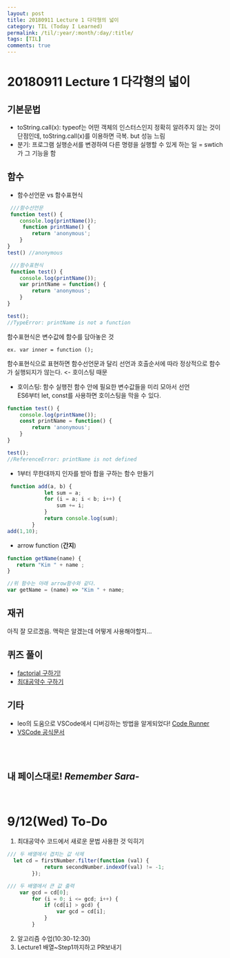 ```yaml
---
layout: post
title: 20180911 Lecture 1 다각형의 넓이
category: TIL (Today I Learned)
permalink: /til/:year/:month/:day/:title/
tags: [TIL]
comments: true
---
```


# 20180911 Lecture 1 다각형의 넓이

## 기본문법
- toString.call(x): typeof는 어떤 객체의 인스터스인지 정확히 알려주지 않는 것이 단점인데, toString.call(x)를 이용하면 극복. but 성능 느림
- 분기: 프로그램 실행순서를 변경하여 다른 명령을 실행할 수 있게 하는 일 = swtich가 그 기능을 함

## 함수
- 함수선언문 vs 함수표현식
```javascript
 ///함수선언문
 function test() { 
    console.log(printName()); 
     function printName() {
        return 'anonymous';
    }
}
test() //anonymous 
```
```javascript
 ///함수표현식
 function test() { 
    console.log(printName()); 
    var printName = function() {
        return 'anonymous';
    }
}

test();
//TypeError: printName is not a function
```

함수표현식은 변수값에 함수를 담아놓은 것
 ```text
 ex. var inner = function ();
 ```
함수표현식으로 표현하면 함수선언문과 달리 선언과 호출순서에 따라 정상적으로 함수가 실행되지가 않는다. <- 호이스팅 때문

- 호이스팅: 함수 실행전 함수 안에 필요한 변수값들을 미리 모아서 선언<br>ES6부터 let, const를 사용하면 호이스팅을 막을 수 있다. 

```javascript
function test() { 
    console.log(printName()); 
    const printName = function() {
        return 'anonymous';
    }
}

test();
//ReferenceError: printName is not defined
```

- 1부터 무한대까지 인자를 받아 합을 구하는 함수 만들기 
```javascript
 function add(a, b) {
            let sum = a;
            for (i = a; i < b; i++) {
                sum += i;
            }
            return console.log(sum);
        }
add(1,10);
```

- arrow function (**간지**)
```javascript
function getName(name) {
   return "Kim " + name ;
}

//위 함수는 아래 arrow함수와 같다.
var getName = (name) => "Kim " + name;
```

## 재귀
아직 잘 모르겠음.
맥락은 알겠는데 어떻게 사용해야할지... 

## 퀴즈 풀이

- [factorial 구하기!](https://github.com/developersoom/cs-level2/blob/master/W1_L1_factorial.html)
- [최대공약수 구하기](https://github.com/developersoom/cs-level2/blob/master/W1_L1_GCD.html)


## 기타
- leo의 도움으로 VSCode에서 디버깅하는 방법을 알게되었다! [Code Runner](https://marketplace.visualstudio.com/items?itemName=formulahendry.code-runner)
- [VSCode 공식문서](https://code.visualstudio.com/docs)

<br>
<br>

## **내 페이스대로!** _Remember Sara-_
<br>

# 9/12(Wed) To-Do
1. 최대공약수 코드에서 새로운 문법 사용한 것 익히기
```javascript
/// 두 배열에서 겹치는 값 삭제
  let cd = firstNumber.filter(function (val) {
            return secondNumber.indexOf(val) != -1;
        });

```
```javascript
/// 두 배열에서 큰 값 출력 
    var gcd = cd[0];
        for (i = 0; i <= gcd; i++) {
            if (cd[i] > gcd) {
                var gcd = cd[i];
            }
        }

```

2. 알고리즘 수업(10:30-12:30)
3. Lecture1 배열~Step1까지하고 PR보내기 